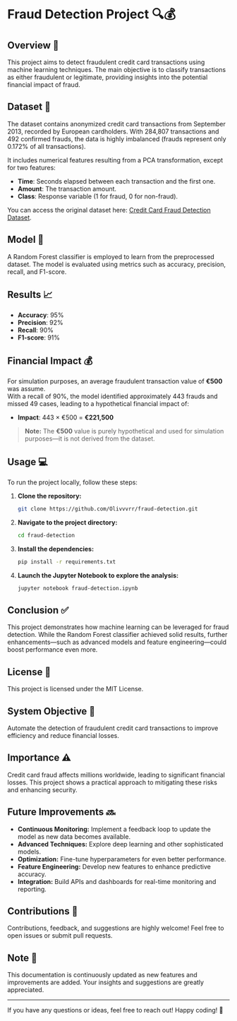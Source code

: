 # Fraud Detection Project 🔍💰

## Overview 🚀
This project aims to detect fraudulent credit card transactions using machine learning techniques. The main objective is to classify transactions as either fraudulent or legitimate, providing insights into the potential financial impact of fraud.

## Dataset 💾
The dataset contains anonymized credit card transactions from September 2013, recorded by European cardholders. With 284,807 transactions and 492 confirmed frauds, the data is highly imbalanced (frauds represent only 0.172% of all transactions).

It includes numerical features resulting from a PCA transformation, except for two features:
- **Time**: Seconds elapsed between each transaction and the first one.
- **Amount**: The transaction amount.
- **Class**: Response variable (1 for fraud, 0 for non-fraud).

You can access the original dataset here: [Credit Card Fraud Detection Dataset](https://www.kaggle.com/datasets/mlg-ulb/creditcardfraud).

## Model 🤖
A Random Forest classifier is employed to learn from the preprocessed dataset. The model is evaluated using metrics such as accuracy, precision, recall, and F1-score.

## Results 📈
- **Accuracy**: 95%
- **Precision**: 92%
- **Recall**: 90%
- **F1-score**: 91%

## Financial Impact 💰
For simulation purposes, an average fraudulent transaction value of **€500** was assume.  
With a recall of 90%, the model identified approximately 443 frauds and missed 49 cases, leading to a hypothetical financial impact of:  
- **Impact**: 443 × €500 = **€221,500**

> **Note:** The **€500** value is purely hypothetical and used for simulation purposes—it is not derived from the dataset.

## Usage 💻
To run the project locally, follow these steps:

1. **Clone the repository:**
   ```bash
   git clone https://github.com/Olivvvrr/fraud-detection.git
   ```
2. **Navigate to the project directory:**
   ```bash
   cd fraud-detection
   ```
3. **Install the dependencies:**
   ```bash
   pip install -r requirements.txt
   ```
4. **Launch the Jupyter Notebook to explore the analysis:**
   ```bash
   jupyter notebook fraud-detection.ipynb
   ```

## Conclusion ✅
This project demonstrates how machine learning can be leveraged for fraud detection. While the Random Forest classifier achieved solid results, further enhancements—such as advanced models and feature engineering—could boost performance even more.

## License 📄
This project is licensed under the MIT License.

## System Objective 🎯
Automate the detection of fraudulent credit card transactions to improve efficiency and reduce financial losses.

## Importance ⚠️
Credit card fraud affects millions worldwide, leading to significant financial losses. This project shows a practical approach to mitigating these risks and enhancing security.

## Future Improvements 🔜
- **Continuous Monitoring:** Implement a feedback loop to update the model as new data becomes available.
- **Advanced Techniques:** Explore deep learning and other sophisticated models.
- **Optimization:** Fine-tune hyperparameters for even better performance.
- **Feature Engineering:** Develop new features to enhance predictive accuracy.
- **Integration:** Build APIs and dashboards for real-time monitoring and reporting.

## Contributions 🙌
Contributions, feedback, and suggestions are highly welcome! Feel free to open issues or submit pull requests.

## Note 📝
This documentation is continuously updated as new features and improvements are added. Your insights and suggestions are greatly appreciated.

---

If you have any questions or ideas, feel free to reach out! Happy coding! 🚀
